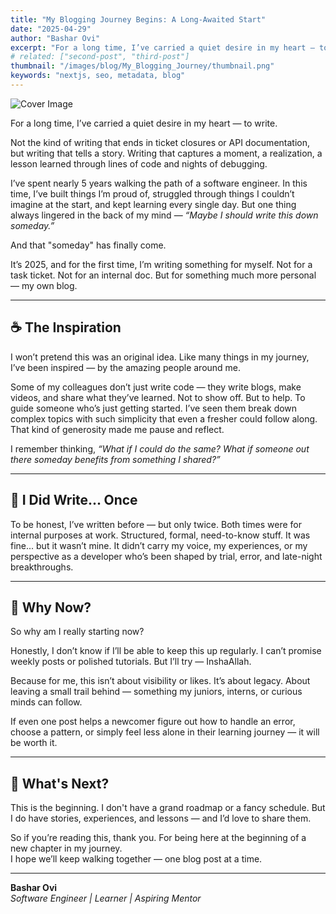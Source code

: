 ```yaml
---
title: "My Blogging Journey Begins: A Long-Awaited Start"
date: "2025-04-29"
author: "Bashar Ovi"
excerpt: "For a long time, I’ve carried a quiet desire in my heart — to write."
# related: ["second-post", "third-post"]
thumbnail: "/images/blog/My_Blogging_Journey/thumbnail.png"
keywords: "nextjs, seo, metadata, blog"
---
```


![Cover Image](/images/blog/My_Blogging_Journey/cover.png)

For a long time, I’ve carried a quiet desire in my heart — to write.

Not the kind of writing that ends in ticket closures or API documentation, but writing that tells a story. Writing that captures a moment, a realization, a lesson learned through lines of code and nights of debugging.

I’ve spent nearly 5 years walking the path of a software engineer. In this time, I’ve built things I’m proud of, struggled through things I couldn’t imagine at the start, and kept learning every single day. But one thing always lingered in the back of my mind — *“Maybe I should write this down someday.”*

And that "someday" has finally come.

It’s 2025, and for the first time, I’m writing something for myself. Not for a task ticket. Not for an internal doc. But for something much more personal — my own blog.

---

## ☕ The Inspiration

I won’t pretend this was an original idea. Like many things in my journey, I’ve been inspired — by the amazing people around me.

Some of my colleagues don’t just write code — they write blogs, make videos, and share what they’ve learned. Not to show off. But to help. To guide someone who’s just getting started. I’ve seen them break down complex topics with such simplicity that even a fresher could follow along. That kind of generosity made me pause and reflect.

I remember thinking, *“What if I could do the same? What if someone out there someday benefits from something I shared?”*

---

## 💼 I Did Write... Once

To be honest, I’ve written before — but only twice. Both times were for internal purposes at work. Structured, formal, need-to-know stuff. It was fine... but it wasn’t mine. It didn’t carry my voice, my experiences, or my perspective as a developer who’s been shaped by trial, error, and late-night breakthroughs.

---

## 🌱 Why Now?

So why am I really starting now?

Honestly, I don’t know if I’ll be able to keep this up regularly. I can’t promise weekly posts or polished tutorials. But I’ll try — InshaAllah.

Because for me, this isn’t about visibility or likes. It’s about legacy. About leaving a small trail behind — something my juniors, interns, or curious minds can follow.

If even one post helps a newcomer figure out how to handle an error, choose a pattern, or simply feel less alone in their learning journey — it will be worth it.

---

## 🚀 What's Next?

This is the beginning. I don't have a grand roadmap or a fancy schedule. But I do have stories, experiences, and lessons — and I’d love to share them.

So if you’re reading this, thank you. For being here at the beginning of a new chapter in my journey.  
I hope we’ll keep walking together — one blog post at a time.

---

**Bashar Ovi**  
*Software Engineer | Learner | Aspiring Mentor*
